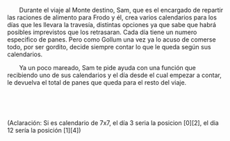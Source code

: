 <p>        Durante el viaje al Monte destino, Sam, que es el encargado de repartir las raciones de alimento para Frodo y él, crea varios calendarios para los días que les llevara la travesía, distintas opciones ya que sabe que habrá posibles imprevistos que los retrasaran. Cada día tiene un numero especifico de panes. Pero como Gollum una vez ya lo acuso de comerse todo, por ser gordito, decide siempre contar lo que le queda según sus calendarios. </p><p>       Ya un poco mareado, Sam te pide ayuda con una función que recibiendo uno de sus calendarios y el día desde el cual empezar a contar, le devuelva el total de panes que queda para el resto del viaje.<br/></p><p><br/></p><p><br/></p><p>(Aclaración: Si es calendario de 7x7, el día 3 seria la posicion [0][2], el dia 12 sería la posición [1][4])</p>